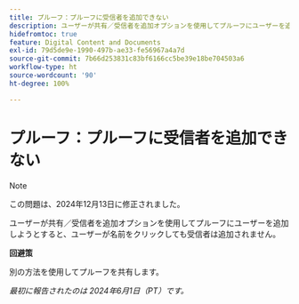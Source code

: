 ```yaml
---
title: プルーフ：プルーフに受信者を追加できない
description: ユーザーが共有／受信者を追加オプションを使用してプルーフにユーザーを追加しようとすると、ユーザーが名前をクリックしても受信者は追加されません。
hidefromtoc: true
feature: Digital Content and Documents
exl-id: 79d5de9e-1990-497b-ae33-fe56967a4a7d
source-git-commit: 7b66d253831c83bf6166cc5be39e18be704503a6
workflow-type: ht
source-wordcount: '90'
ht-degree: 100%

---
```


# プルーフ：プルーフに受信者を追加できない

>[!NOTE]
>
>この問題は、2024年12月13日に修正されました。

ユーザーが共有／受信者を追加オプションを使用してプルーフにユーザーを追加しようとすると、ユーザーが名前をクリックしても受信者は追加されません。

**回避策**

別の方法を使用してプルーフを共有します。

_最初に報告されたのは 2024年6月1日（PT）です。_
